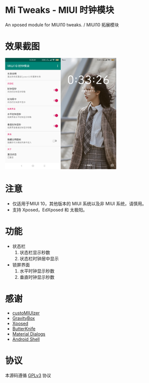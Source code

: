 # Mi Tweaks - MIUI 时钟模块
An xposed module for MIUI10 tweaks. / MIUI10 拓展模块

# 效果截图
<img src="art/01.png" width="180"/><img src="art/02.png" width="180"/>

# 注意
- 仅适用于MIUI 10，其他版本的 MIUI 系统以及非 MIUI 系统，请慎用。
- 支持 Xposed，EdXposed 和 太极阳。

# 功能
- 状态栏
  1. 状态栏显示秒数
  2. 状态栏时钟居中显示
- 锁屏界面
  1. 水平时钟显示秒数
  2. 垂直时钟显示秒数

# 感谢
 - [custoMIUIzer](https://code.highspec.ru/Mikanoshi/CustoMIUIzer/)
 - [GravityBox](https://github.com/GravityBox/GravityBox)
 - [Xposed](https://github.com/rovo89/Xposed)
 - [ButterKnife](https://github.com/JakeWharton/butterknife)
 - [Material Dialogs](https://github.com/afollestad/material-dialogs)
 - [Android Shell](https://github.com/jaredrummler/AndroidShell)

# 协议
本源码遵循 [GPLv3](https://www.gnu.org/licenses/gpl-3.0.txt) 协议
